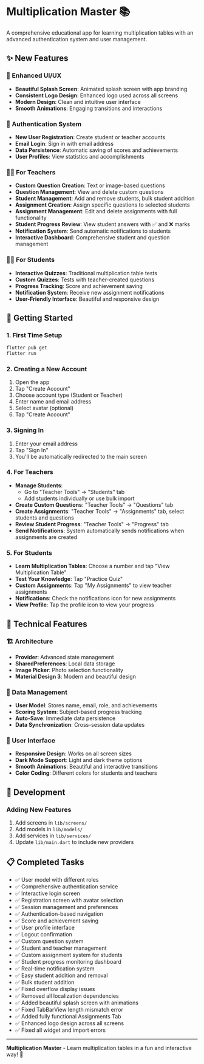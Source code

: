 # Multiplication Master 📚

A comprehensive educational app for learning multiplication tables with an advanced authentication system and user management.

## ✨ New Features

### 🎨 Enhanced UI/UX
- **Beautiful Splash Screen**: Animated splash screen with app branding
- **Consistent Logo Design**: Enhanced logo used across all screens
- **Modern Design**: Clean and intuitive user interface
- **Smooth Animations**: Engaging transitions and interactions

### 🔐 Authentication System
- **New User Registration**: Create student or teacher accounts
- **Email Login**: Sign in with email address
- **Data Persistence**: Automatic saving of scores and achievements
- **User Profiles**: View statistics and accomplishments

### 👨‍🏫 For Teachers
- **Custom Question Creation**: Text or image-based questions
- **Question Management**: View and delete custom questions
- **Student Management**: Add and remove students, bulk student addition
- **Assignment Creation**: Assign specific questions to selected students
- **Assignment Management**: Edit and delete assignments with full functionality
- **Student Progress Review**: View student answers with ✅ and ❌ marks
- **Notification System**: Send automatic notifications to students
- **Interactive Dashboard**: Comprehensive student and question management

### 👨‍🎓 For Students
- **Interactive Quizzes**: Traditional multiplication table tests
- **Custom Quizzes**: Tests with teacher-created questions
- **Progress Tracking**: Score and achievement saving
- **Notification System**: Receive new assignment notifications
- **User-Friendly Interface**: Beautiful and responsive design

## 🚀 Getting Started

### 1. First Time Setup
```bash
flutter pub get
flutter run
```

### 2. Creating a New Account
1. Open the app
2. Tap "Create Account"
3. Choose account type (Student or Teacher)
4. Enter name and email address
5. Select avatar (optional)
6. Tap "Create Account"

### 3. Signing In
1. Enter your email address
2. Tap "Sign In"
3. You'll be automatically redirected to the main screen

### 4. For Teachers
- **Manage Students**:
  - Go to "Teacher Tools" → "Students" tab
  - Add students individually or use bulk import
- **Create Custom Questions**: "Teacher Tools" → "Questions" tab
- **Create Assignments**: "Teacher Tools" → "Assignments" tab, select students and questions
- **Review Student Progress**: "Teacher Tools" → "Progress" tab
- **Send Notifications**: System automatically sends notifications when assignments are created

### 5. For Students
- **Learn Multiplication Tables**: Choose a number and tap "View Multiplication Table"
- **Test Your Knowledge**: Tap "Practice Quiz"
- **Custom Assignments**: Tap "My Assignments" to view teacher assignments
- **Notifications**: Check the notifications icon for new assignments
- **View Profile**: Tap the profile icon to view your progress

## 📱 Technical Features

### 🏗️ Architecture
- **Provider**: Advanced state management
- **SharedPreferences**: Local data storage
- **Image Picker**: Photo selection functionality
- **Material Design 3**: Modern and beautiful design

### 💾 Data Management
- **User Model**: Stores name, email, role, and achievements
- **Scoring System**: Subject-based progress tracking
- **Auto-Save**: Immediate data persistence
- **Data Synchronization**: Cross-session data updates

### 🎨 User Interface
- **Responsive Design**: Works on all screen sizes
- **Dark Mode Support**: Light and dark theme options
- **Smooth Animations**: Beautiful and interactive transitions
- **Color Coding**: Different colors for students and teachers

## 🔧 Development

### Adding New Features
1. Add screens in `lib/screens/`
2. Add models in `lib/models/`
3. Add services in `lib/services/`
4. Update `lib/main.dart` to include new providers

## 📋 Completed Tasks

- ✅ User model with different roles
- ✅ Comprehensive authentication service
- ✅ Interactive login screen
- ✅ Registration screen with avatar selection
- ✅ Session management and preferences
- ✅ Authentication-based navigation
- ✅ Score and achievement saving
- ✅ User profile interface
- ✅ Logout confirmation
- ✅ Custom question system
- ✅ Student and teacher management
- ✅ Custom assignment system for students
- ✅ Student progress monitoring dashboard
- ✅ Real-time notification system
- ✅ Easy student addition and removal
- ✅ Bulk student addition
- ✅ Fixed overflow display issues
- ✅ Removed all localization dependencies
- ✅ Added beautiful splash screen with animations
- ✅ Fixed TabBarView length mismatch error
- ✅ Added fully functional Assignments Tab
- ✅ Enhanced logo design across all screens
- ✅ Fixed all widget and import errors

---

**Multiplication Master** - Learn multiplication tables in a fun and interactive way! 🎯
